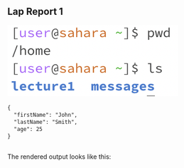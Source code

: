 ## Lap Report 1
![Image](1(1).png)

```
{
  "firstName": "John",
  "lastName": "Smith",
  "age": 25
}


```
The rendered output looks like this:

